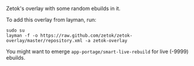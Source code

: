 Zetok's overlay with some random ebuilds in it.

To add this overlay from layman, run:
```
sudo su
layman -f -o https://raw.github.com/zetok/zetok-overlay/master/repository.xml -a zetok-overlay
```

You might want to emerge `app-portage/smart-live-rebuild` for live (-9999)
ebuilds.
